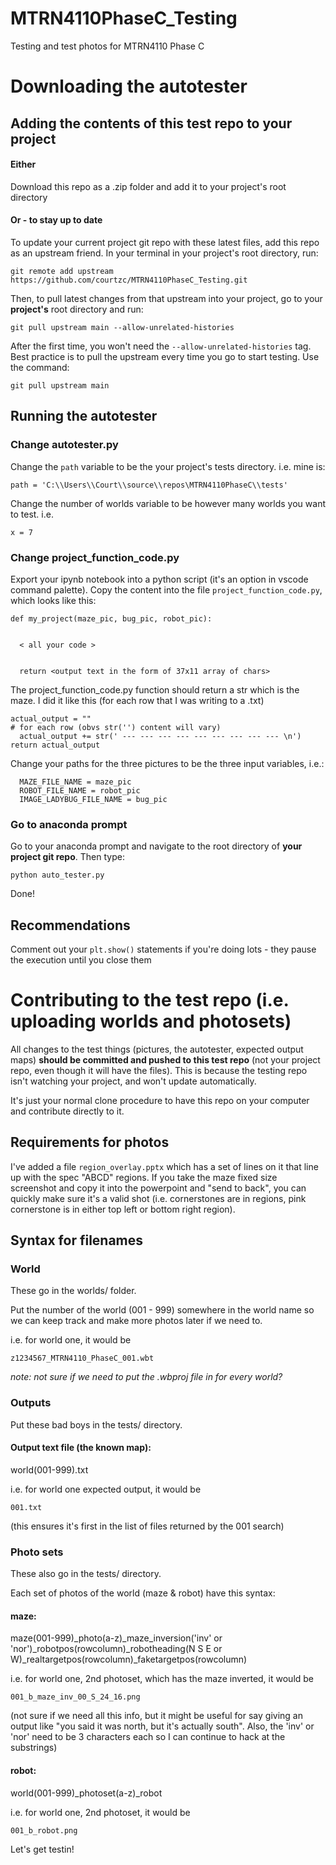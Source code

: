 # MTRN4110PhaseC_Testing
Testing and test photos for MTRN4110 Phase C


# Downloading the autotester
## Adding the contents of this test repo to your project

#### Either
Download this repo as a .zip folder and add it to your project's root directory

#### Or - to stay up to date
To update your current project git repo with these latest files, add this repo as an upstream friend. In your terminal in your project's root directory, run:

`git remote add upstream https://github.com/courtzc/MTRN4110PhaseC_Testing.git`

Then, to pull latest changes from that upstream into your project, go to your **project's** root directory and run:

`git pull upstream main --allow-unrelated-histories`

After the first time, you won't need the `--allow-unrelated-histories` tag. Best practice is to pull the upstream every time you go to start testing. Use the command:

`git pull upstream main`


## Running the autotester

### Change autotester.py
Change the `path` variable to be the your project's tests directory. i.e. mine is:

`path = 'C:\\Users\\Court\\source\\repos\MTRN4110PhaseC\\tests'`

Change the number of worlds variable to be however many worlds you want to test. i.e.

`x = 7`

### Change project_function_code.py
Export your ipynb notebook into a python script (it's an option in vscode command palette). Copy the content into the file `project_function_code.py`, which looks like this:


```
def my_project(maze_pic, bug_pic, robot_pic):


  < all your code >
  
  
  return <output text in the form of 37x11 array of chars>
```

The project_function_code.py function should return a str which is the maze. I did it like this (for each row that I was writing to a .txt)

```
actual_output = ""
# for each row (obvs str('') content will vary)
  actual_output += str(' --- --- --- --- --- --- --- --- --- \n')
return actual_output
```


Change your paths for the three pictures to be the three input variables, i.e.:

```
  MAZE_FILE_NAME = maze_pic
  ROBOT_FILE_NAME = robot_pic
  IMAGE_LADYBUG_FILE_NAME = bug_pic
```

### Go to anaconda prompt
Go to your anaconda prompt and navigate to the root directory of **your project git repo**. Then type:

`python auto_tester.py`

Done!

## Recommendations
Comment out your `plt.show()` statements if you're doing lots - they pause the execution until you close them

# Contributing to the test repo (i.e. uploading worlds and photosets)

All changes to the test things (pictures, the autotester, expected output maps) **should be committed and pushed to this test repo** (not your project repo, even though it will have the files). This is because the testing repo isn't watching your project, and won't update automatically.

It's just your normal clone procedure to have this repo on your computer and contribute directly to it.

## Requirements for photos
I've added a file `region_overlay.pptx` which has a set of lines on it that line up with the spec "ABCD" regions. If you take the maze fixed size screenshot and copy it into the powerpoint and "send to back", you can quickly make sure it's a valid shot (i.e. cornerstones are in regions, pink cornerstone is in either top left or bottom right region).

## Syntax for filenames

### World
These go in the worlds/ folder.

Put the number of the world (001 - 999) somewhere in the world name so we can keep track and make more photos later if we need to. 

i.e. for world one, it would be

`z1234567_MTRN4110_PhaseC_001.wbt`

*note: not sure if we need to put the .wbproj file in for every world?*

### Outputs

Put these bad boys in the tests/ directory.

#### Output text file (the known map):

world(001-999).txt

i.e. for world one expected output, it would be

`001.txt`

(this ensures it's first in the list of files returned by the 001 search)

### Photo sets

These also go in the tests/ directory.

Each set of photos of the world (maze & robot) have this syntax:

#### maze:
maze(001-999)_photo(a-z)_maze_inversion('inv' or 'nor')_robotpos(rowcolumn)_robotheading(N S E or W)_realtargetpos(rowcolumn)_faketargetpos(rowcolumn)

i.e. for world one, 2nd photoset, which has the maze inverted, it would be

`001_b_maze_inv_00_S_24_16.png`

(not sure if we need all this info, but it might be useful for say giving an output like "you said it was north, but it's actually south". Also, the 'inv' or 'nor' need to be 3 characters each so I can continue to hack at the substrings)

#### robot:
world(001-999)_photoset(a-z)_robot

i.e. for world one, 2nd photoset, it would be

`001_b_robot.png`


Let's get testin!
